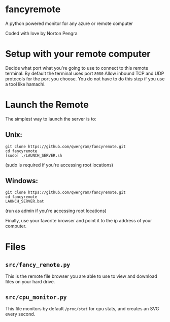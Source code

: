 # fancyremote
  A python powered monitor for any azure or remote computer
  
  Coded with love by Norton Pengra

# Setup with your remote computer
Decide what port what you're going to use to connect to this remote terminal. By default the terminal uses port `8080`
Allow inbound TCP and UDP protocols for the port you choose.
You do not have to do this step if you use a tool like hamachi.

# Launch the Remote
The simplest way to launch the server is to:

## Unix:
```
git clone https://github.com/qwergram/fancyremote.git
cd fancyremote
[sudo] ./LAUNCH_SERVER.sh
```
(sudo is required if you're accessing root locations)

## Windows:
```
git clone https://github.com/qwergram/fancyremote.git
cd fancyremote
LAUNCH_SERVER.bat
```
(run as admin if you're accessing root locations)

Finally, use your favorite browser and point it to the ip address of your computer.

# Files
## `src/fancy_remote.py`
This is the remote file browser you are able to use to view and download files on your hard drive.

## `src/cpu_monitor.py`
This file monitors by default `/proc/stat` for cpu stats, and creates an SVG every second.
